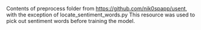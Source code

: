 Contents of preprocess folder from https://github.com/nik0spapp/usent, with the exception of locate_sentiment_words.py
This resource was used to pick out sentiment words before training the model.